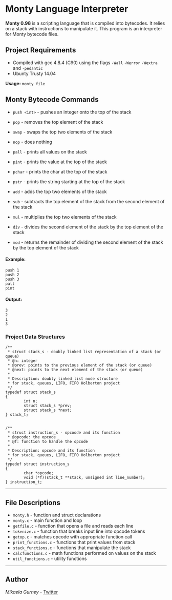 # Monty Language Interpreter

**Monty 0.98** is a scripting language that is compiled into bytecodes. It relies on a stack with instructions to manipulate it. This program is an interpreter for Monty bytecode files.

## Project Requirements
- Compiled with gcc 4.8.4 (C90) using the flags `-Wall` `-Werror` `-Wextra` and `-pedantic`
- Ubunty Trusty 14.04

**Usage:** `monty file`

## Monty Bytecode Commands
- `push <int>` - pushes an integer onto the top of the stack
- `pop` - removes the top element of the stack
- `swap` - swaps the top two elements of the stack
- `nop` - does nothing


- `pall` - prints all values on the stack
- `pint` - prints the value at the top of the stack
- `pchar` - prints the char at the top of the stack
- `pstr` - prints the string starting at the top of the stack


- `add` - adds the top two elements of the stack
- `sub` - subtracts the top element of the stack from the second element of the stack
- `mul` - multiplies the top two elements of the stack
- `div` - divides the second element of the stack by the top element of the stack
- `mod` - returns the remainder of dividing the second element of the stack by the top element of the stack


#### Example:
    push 1
    push 2
    push 3
    pall
    pint

#### Output:
    3
    2
    1
    3

### Project Data Structures
    /**
     * struct stack_s - doubly linked list representation of a stack (or queue)
     * @n: integer
     * @prev: points to the previous element of the stack (or queue)
     * @next: points to the next element of the stack (or queue)
     *
     * Description: doubly linked list node structure
     * for stack, queues, LIFO, FIFO Holberton project
     */
    typedef struct stack_s
    {
            int n;
            struct stack_s *prev;
            struct stack_s *next;
    } stack_t;


    /**
     * struct instruction_s - opcoode and its function
     * @opcode: the opcode
     * @f: function to handle the opcode
     *
     * Description: opcode and its function
     * for stack, queues, LIFO, FIFO Holberton project
     */
    typedef struct instruction_s
    {
            char *opcode;
            void (*f)(stack_t **stack, unsigned int line_number);
    } instruction_t;

-------------------

## File Descriptions
- `monty.h` - function and struct declarations
- `monty.c` - main function and loop
- `getfile.c` - function that opens a file and reads each line
- `tokenize.c` - function that breaks input line into opcode tokens
- `getop.c` - matches opcode with appropriate function call 
- `print_functions.c` - functions that print values from stack
- `stack_functions.c` - functions that manipulate the stack
- `calcfunctions.c` - math functions performed on values on the stack
- `util_functions.c` - utility functions

-------------------

## Author
*Mikaela Gurney* - [Twitter](http://twitter.com/mikaelagurney_)
